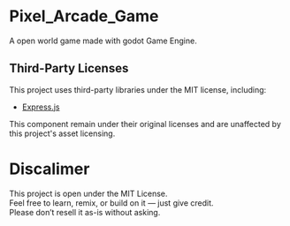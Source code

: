 # Pixel_Arcade_Game
 A open world game made with godot Game Engine.

## Third-Party Licenses

This project uses third-party libraries under the MIT license, including:

- [Express.js](https://expressjs.com)

This component remain under their original licenses and are unaffected by this project's asset licensing.

# Discalimer
This project is open under the MIT License.  
Feel free to learn, remix, or build on it — just give credit.  
Please don’t resell it as-is without asking.
